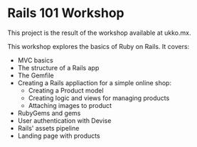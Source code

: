 # Rails 101 Workshop

This project is the result of the workshop available at ukko.mx.

This workshop explores the basics of Ruby on Rails. It covers:

- MVC basics
- The structure of a Rails app
- The Gemfile
- Creating a Rails appliaction for a simple online shop:
  - Creating a Product model
  - Creating logic and views for managing products
  - Attaching images to product
- RubyGems and gems
- User authentication with Devise
- Rails' assets pipeline
- Landing page with products